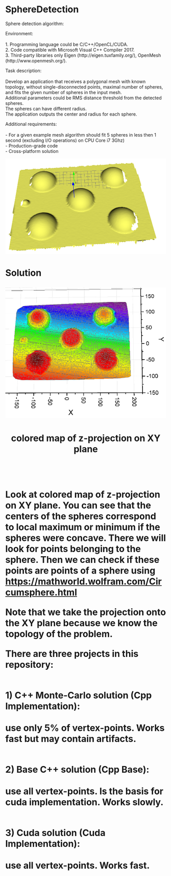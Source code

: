 # SphereDetection
<p>
 Sphere detection algorithm:<br>

 <p>
 Environment:<br><br>
 1. Programming language could be C/C++/OpenCL/CUDA.<br>
 2. Code compatible with Microsoft Visual C++ Compiler 2017.<br>
 3. Third-party libraries only Eigen (http://eigen.tuxfamily.org/), OpenMesh (http://www.openmesh.org/).<br>
 </p>

 <p>
 Task description:<br><br>
 Develop an application that receives a polygonal mesh with known topology, without single-disconnected points, maximal number of spheres, and fits the given number of spheres in the input mesh.<br>
 Additional parameters could be RMS distance threshold from the detected spheres.<br>
 The spheres can have different radius.<br>
 The application outputs the center and radius for each sphere.<br>
 </p>

 <p>
 Additional requirements:<br><br>
 - For a given example mesh algorithm should fit 5 spheres in less then 1 second (excluding I/O operations) on CPU Core i7 3Ghz)<br>
 - Production-grade code<br>
 - Cross-platform solution<br>
 </p>
</p>

<p>
 <img src="picture1.png">
</p>

<p>
 <h1>Solution<br>
  
 <img src="picture2.png"><br>
  <center><h4>colored map of z-projection on XY plane<h3></center><br>
  
Look at colored map of z-projection on XY plane. You can see that the centers of the spheres correspond to local maximum
or minimum if the spheres were concave. There we will look for points belonging to the sphere. Then we can check if these points are points of a sphere using https://mathworld.wolfram.com/Circumsphere.html<br>  
</p>

<p>
Note that we take the projection onto the XY plane because we know the topology of the problem.<br>
</p>

<p>
There are three projects in this repository:<br><br>
 <p>
 1) C++ Monte-Carlo solution (Cpp Implementation):<br><br>
 use only 5% of vertex-points. Works fast but may contain artifacts.<br><br>
 </p>
 
<p>
 2) Base C++ solution (Cpp Base):<br><br>
 use all vertex-points. Is the basis for cuda implementation. Works slowly.<br><br>
</p>
 
<p>
 3) Cuda solution (Cuda Implementation):<br><br>
 use all vertex-points. Works fast.<br><br>
</p>

</p>
